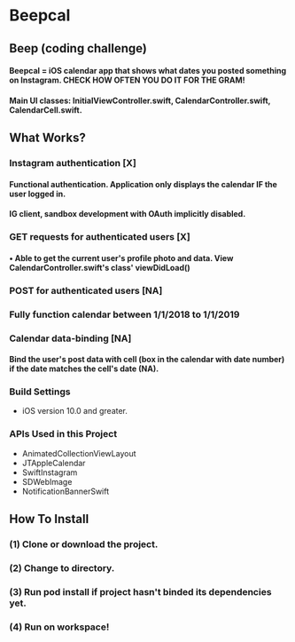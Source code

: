 #  Beepcal

## Beep (coding challenge)
#### Beepcal = iOS calendar app that shows what dates you posted something on Instagram. CHECK HOW OFTEN YOU DO IT FOR THE GRAM!
#### Main UI classes: InitialViewController.swift, CalendarController.swift, CalendarCell.swift.

## What Works?

### Instagram authentication [X]
#### Functional authentication. Application only displays the calendar IF the user logged in.
#### IG client, sandbox development with OAuth implicitly disabled.

### GET requests for authenticated users [X]
#### • Able to get the current user's profile photo and data. View CalendarController.swift's class' viewDidLoad()

### POST for authenticated users [NA]
### Fully function calendar between 1/1/2018 to 1/1/2019

### Calendar data-binding [NA]
#### Bind the user's post data with cell (box in the calendar with date number) if the date matches the cell's date (NA).

### Build Settings
* iOS version 10.0 and greater.

### APIs Used in this Project
* AnimatedCollectionViewLayout
* JTAppleCalendar
* SwiftInstagram
* SDWebImage
* NotificationBannerSwift

## How To Install
### (1) Clone or download the project.
### (2) Change to directory.
### (3) Run pod install if project hasn't binded its dependencies yet.
### (4) Run on workspace!

